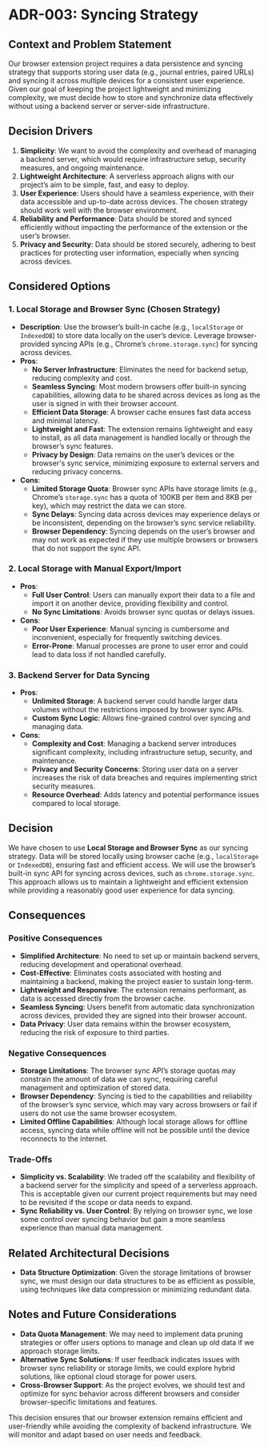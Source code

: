  # ADR-003: Syncing Strategy

## Context and Problem Statement
Our browser extension project requires a data persistence and syncing strategy that supports storing user data (e.g., journal entries, paired URLs) and syncing it across multiple devices for a consistent user experience. Given our goal of keeping the project lightweight and minimizing complexity, we must decide how to store and synchronize data effectively without using a backend server or server-side infrastructure.

## Decision Drivers
1. **Simplicity**: We want to avoid the complexity and overhead of managing a backend server, which would require infrastructure setup, security measures, and ongoing maintenance.
2. **Lightweight Architecture**: A serverless approach aligns with our project’s aim to be simple, fast, and easy to deploy.
3. **User Experience**: Users should have a seamless experience, with their data accessible and up-to-date across devices. The chosen strategy should work well with the browser environment.
4. **Reliability and Performance**: Data should be stored and synced efficiently without impacting the performance of the extension or the user’s browser.
5. **Privacy and Security**: Data should be stored securely, adhering to best practices for protecting user information, especially when syncing across devices.

## Considered Options
### 1. **Local Storage and Browser Sync (Chosen Strategy)**
   - **Description**: Use the browser’s built-in cache (e.g., `localStorage` or `IndexedDB`) to store data locally on the user’s device. Leverage browser-provided syncing APIs (e.g., Chrome’s `chrome.storage.sync`) for syncing across devices.
   - **Pros**:
     - **No Server Infrastructure**: Eliminates the need for backend setup, reducing complexity and cost.
     - **Seamless Syncing**: Most modern browsers offer built-in syncing capabilities, allowing data to be shared across devices as long as the user is signed in with their browser account.
     - **Efficient Data Storage**: A browser cache ensures fast data access and minimal latency.
     - **Lightweight and Fast**: The extension remains lightweight and easy to install, as all data management is handled locally or through the browser’s sync features.
     - **Privacy by Design**: Data remains on the user’s devices or the browser's sync service, minimizing exposure to external servers and reducing privacy concerns.
   - **Cons**:
     - **Limited Storage Quota**: Browser sync APIs have storage limits (e.g., Chrome’s `storage.sync` has a quota of 100KB per item and 8KB per key), which may restrict the data we can store.
     - **Sync Delays**: Syncing data across devices may experience delays or be inconsistent, depending on the browser’s sync service reliability.
     - **Browser Dependency**: Syncing depends on the user’s browser and may not work as expected if they use multiple browsers or browsers that do not support the sync API.

### 2. **Local Storage with Manual Export/Import**
   - **Pros**:
     - **Full User Control**: Users can manually export their data to a file and import it on another device, providing flexibility and control.
     - **No Sync Limitations**: Avoids browser sync quotas or delays issues.
   - **Cons**:
     - **Poor User Experience**: Manual syncing is cumbersome and inconvenient, especially for frequently switching devices.
     - **Error-Prone**: Manual processes are prone to user error and could lead to data loss if not handled carefully.

### 3. **Backend Server for Data Syncing**
   - **Pros**:
     - **Unlimited Storage**: A backend server could handle larger data volumes without the restrictions imposed by browser sync APIs.
     - **Custom Sync Logic**: Allows fine-grained control over syncing and managing data.
   - **Cons**:
     - **Complexity and Cost**: Managing a backend server introduces significant complexity, including infrastructure setup, security, and maintenance.
     - **Privacy and Security Concerns**: Storing user data on a server increases the risk of data breaches and requires implementing strict security measures.
     - **Resource Overhead**: Adds latency and potential performance issues compared to local storage.

## Decision
We have chosen to use **Local Storage and Browser Sync** as our syncing strategy. Data will be stored locally using browser cache (e.g., `localStorage` or `IndexedDB`), ensuring fast and efficient access. We will use the browser’s built-in sync API for syncing across devices, such as `chrome.storage.sync`. This approach allows us to maintain a lightweight and efficient extension while providing a reasonably good user experience for data syncing.

## Consequences
### Positive Consequences
- **Simplified Architecture**: No need to set up or maintain backend servers, reducing development and operational overhead.
- **Cost-Effective**: Eliminates costs associated with hosting and maintaining a backend, making the project easier to sustain long-term.
- **Lightweight and Responsive**: The extension remains performant, as data is accessed directly from the browser cache.
- **Seamless Syncing**: Users benefit from automatic data synchronization across devices, provided they are signed into their browser account.
- **Data Privacy**: User data remains within the browser ecosystem, reducing the risk of exposure to third parties.

### Negative Consequences
- **Storage Limitations**: The browser sync API’s storage quotas may constrain the amount of data we can sync, requiring careful management and optimization of stored data.
- **Browser Dependency**: Syncing is tied to the capabilities and reliability of the browser’s sync service, which may vary across browsers or fail if users do not use the same browser ecosystem.
- **Limited Offline Capabilities**: Although local storage allows for offline access, syncing data while offline will not be possible until the device reconnects to the internet.

### Trade-Offs
- **Simplicity vs. Scalability**: We traded off the scalability and flexibility of a backend server for the simplicity and speed of a serverless approach. This is acceptable given our current project requirements but may need to be revisited if the scope or data needs to expand.
- **Sync Reliability vs. User Control**: By relying on browser sync, we lose some control over syncing behavior but gain a more seamless experience than manual data management.

## Related Architectural Decisions
- **Data Structure Optimization**: Given the storage limitations of browser sync, we must design our data structures to be as efficient as possible, using techniques like data compression or minimizing redundant data.

## Notes and Future Considerations
- **Data Quota Management**: We may need to implement data pruning strategies or offer users options to manage and clean up old data if we approach storage limits.
- **Alternative Sync Solutions**: If user feedback indicates issues with browser sync reliability or storage limits, we could explore hybrid solutions, like optional cloud storage for power users.
- **Cross-Browser Support**: As the project evolves, we should test and optimize for sync behavior across different browsers and consider browser-specific limitations and features.

This decision ensures that our browser extension remains efficient and user-friendly while avoiding the complexity of backend infrastructure. We will monitor and adapt based on user needs and feedback.
